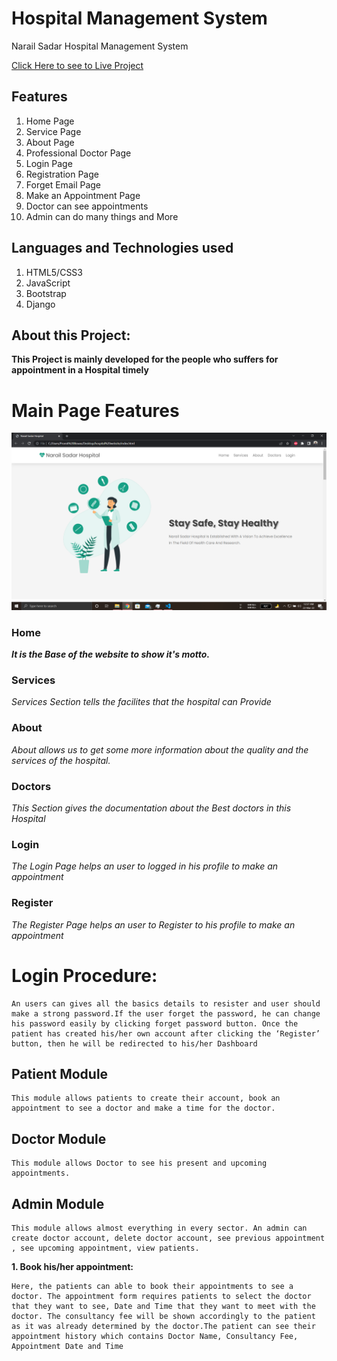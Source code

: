 # Hospital Management System
Narail Sadar Hospital Management System 

<a href ="nsh.com">Click Here to see to Live Project</a>

## Features 

1. Home Page 
2. Service Page
3. About Page
4. Professional Doctor Page
5. Login Page
6. Registration Page
7. Forget Email Page
8. Make an Appointment Page
9. Doctor can see appointments
10. Admin can do many things and More

## Languages and Technologies used
1. HTML5/CSS3
2. JavaScript
3. Bootstrap
4. Django

## About this Project:
**This Project is mainly developed for the people who suffers for appointment in a Hospital timely**


# Main Page Features
<img src="sitehandler\static\img\readme.png">


### **Home**
**_It is the Base of the website to show it's motto._**
### **Services**
_Services Section tells the facilites that the hospital can Provide_
### **About**
_About allows us to get some more information about the quality and the services of the hospital._
### **Doctors**
_This Section gives the documentation about the Best doctors in this Hospital_
### **Login**
_The Login Page helps an user to logged in his profile to make an appointment_
### **Register**
_The Register Page helps an user to Register to his profile to make an appointment_




# Login Procedure:
    An users can gives all the basics details to resister and user should make a strong password.If the user forget the password, he can change his password easily by clicking forget password button. Once the patient has created his/her own account after clicking the ‘Register’ button, then he will be redirected to his/her Dashboard

## Patient Module 
    This module allows patients to create their account, book an appointment to see a doctor and make a time for the doctor. 
## Doctor Module
    This module allows Doctor to see his present and upcoming appointments.  
## Admin Module 
    This module allows almost everything in every sector. An admin can create doctor account, delete doctor account, see previous appointment , see upcoming appointment, view patients.


**1. Book his/her appointment:**

    Here, the patients can able to book their appointments to see a doctor. The appointment form requires patients to select the doctor that they want to see, Date and Time that they want to meet with the doctor. The consultancy fee will be shown accordingly to the patient as it was already determined by the doctor.The patient can see their appointment history which contains Doctor Name, Consultancy Fee, Appointment Date and Time
